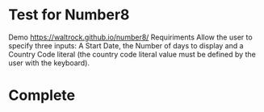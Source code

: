 # Test for Number8
Demo
https://waltrock.github.io/number8/
Requiriments
Allow the user to specify three inputs: A Start Date, the Number of
days to display and a Country Code literal (the country code literal
value must be defined by the user with the keyboard).
# Complete